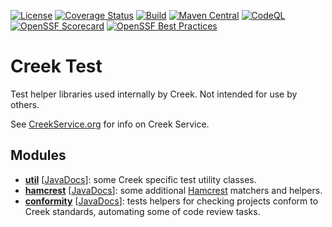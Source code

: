 [![License](https://img.shields.io/badge/License-Apache%202.0-blue.svg)](https://opensource.org/licenses/Apache-2.0)
[![Coverage Status](https://coveralls.io/repos/github/creek-service/creek-test/badge.svg?branch=main)](https://coveralls.io/github/creek-service/creek-test?branch=main)
[![Build](https://github.com/creek-service/creek-test/actions/workflows/build.yml/badge.svg)](https://github.com/creek-service/creek-test/actions/workflows/build.yml)
[![Maven Central](https://img.shields.io/maven-central/v/org.creekservice/creek-test-hamcrest.svg)](https://central.sonatype.dev/search?q=creek-test-*)
[![CodeQL](https://github.com/creek-service/creek-test/actions/workflows/codeql.yml/badge.svg)](https://github.com/creek-service/creek-test/actions/workflows/codeql.yml)
[![OpenSSF Scorecard](https://api.securityscorecards.dev/projects/github.com/creek-service/creek-test/badge)](https://api.securityscorecards.dev/projects/github.com/creek-service/creek-test)
[![OpenSSF Best Practices](https://bestpractices.coreinfrastructure.org/projects/6899/badge)](https://bestpractices.coreinfrastructure.org/projects/6899)

# Creek Test

Test helper libraries used internally by Creek.
Not intended for use by others.

See [CreekService.org](https://www.creekservice.org) for info on Creek Service.

## Modules

* **[util](util)** [[JavaDocs](https://javadoc.io/doc/org.creekservice/creek-test-util)]: some Creek specific test utility classes.
* **[hamcrest](hamcrest)** [[JavaDocs](https://javadoc.io/doc/org.creekservice/creek-test-hamcrest)]: some additional [Hamcrest][1] matchers and helpers.
* **[conformity](conformity)** [[JavaDocs](https://javadoc.io/doc/org.creekservice/creek-test-conformity)]: tests helpers for checking projects conform to Creek standards, automating some of code review tasks.

[1]: http://hamcrest.org/JavaHamcrest/index

